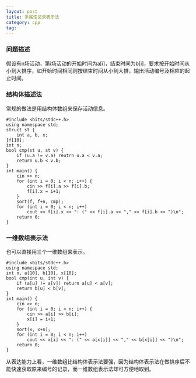 ```yaml
---
layout: post
title: 多属性记录表示法
category: cpp
tag:
---
```


### 问题描述

假设有n场活动，第i场活动的开始时间为a[i]，结束时间为b[i]，要求按开始时间从小到大排序，如开始时间相同则按结束时间从小到大排，输出活动编号及相应的起止时间。

### 结构体描述法

常规的做法是用结构体数组来保存活动信息。

```
#include <bits/stdc++.h>
using namespace std;
struct st {
    int a, b, x;
}f[10];
int n;
bool cmp(st u, st v) {
    if (u.a != v.a) reutrn u.a < v.a;
    return u.b < v.b;
}
int main() {
    cin >> n;
    for (int i = 0; i < n; i++) {
        cin >> f[i].a >> f[i].b;
        f[i].x = i+1;
    }
    sort(f, f+n, cmp);
    for (int i = 0; i < n; i++)
        cout << f[i].x << ": (" << f[i].a << "," << f[i].b << ")\n";
    return 0;
}
```

### 一维数组表示法

也可以直接用三个一维数组来表示。

```
#include <bits/stdc++.h>
using namespace std;
int n, a[10], b[10], x[10];
bool cmp(int u, int v) {
    if (a[u] != a[v]) return a[u] < a[v];
    return b[u] < b[v];
}
int main() {
    cin >> n;
    for (int i = 0; i < n; i++) {
        cin >> a[i] >> b[i];
        x[i] = i+1;
    }
    sort(x, x+n);
    for (int i = 0; i < n; i++)
        cout << x[i] << ": (" << a[x[i]] << "," << b[x[i]] << ")\n";
    return 0;
}
```

从表达能力上看，一维数组比结构体表示法要强，因为结构体表示法在做排序后不能快速获取原来编号的记录，而一维数组表示法却可方便地取到。
